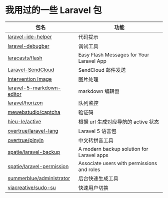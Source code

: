 # 我用过的一些 Laravel 包

包名 | 功能 
---|---
[laravel-ide-helper](https://github.com/barryvdh/laravel-ide-helper) | 代码提示
[laravel-debugbar](https://github.com/barryvdh/laravel-debugbar) | 调试工具
[laracasts/flash](https://github.com/laracasts/flash) | Easy Flash Messages for Your Laravel App
[Laravel-SendCloud](https://github.com/NauxLiu/Laravel-SendCloud) | SendCloud 邮件发送
[Intervention Image](http://image.intervention.io/) | 图片处理
[laravel-5-markdown-editor](https://github.com/yccphp/laravel-5-markdown-editor) | markdown 编辑器
[laravel/horizon](https://d.laravel-china.org/docs/5.5/horizon) | 队列监控
[mewebstudio/captcha](https://github.com/mewebstudio/captcha) | 验证码
[hieu-le/active](https://laravel-china.org/topics/2858/extended-recommendation-hieu-leactive-according-to-the-url-generated-corresponding-navigation-active-state) | 根据 url 生成对应导航的 active 状态
[overtrue/laravel-lang](https://github.com/overtrue/laravel-lang) | Laravel 5 语言包
[overtrue/pinyin](https://github.com/overtrue/pinyin) | 中文转拼音工具
[spatie/laravel-backup](https://github.com/spatie/laravel-backup) | A modern backup solution for Laravel apps|
[spatie/laravel-permission](https://github.com/spatie/laravel-permission) | Associate users with permissions and roles
[summerblue/administrator](https://github.com/summerblue/administrator) | 后台快速生成工具
[viacreative/sudo-su](https://github.com/viacreative/sudo-su) | 快速用户切换